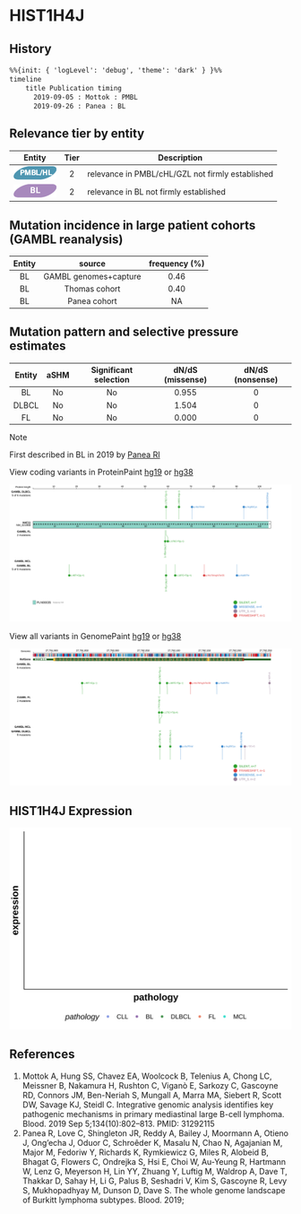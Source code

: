 # HIST1H4J
## History
```mermaid
%%{init: { 'logLevel': 'debug', 'theme': 'dark' } }%%
timeline
    title Publication timing
      2019-09-05 : Mottok : PMBL
      2019-09-26 : Panea : BL
```
## Relevance tier by entity

|Entity|Tier|Description                           |
|:------:|:----:|--------------------------------------|
|![PMBL](images/icons/PMBL_tier2.png)|2|relevance in PMBL/cHL/GZL not firmly established|
|![BL](images/icons/BL_tier2.png)    |2   |relevance in BL not firmly established|

## Mutation incidence in large patient cohorts (GAMBL reanalysis)

|Entity|source               |frequency (%)|
|:------:|:---------------------:|:-------------:|
|BL    |GAMBL genomes+capture|0.46         |
|BL    |Thomas cohort        |0.40         |
|BL    |Panea cohort         |  NA         |

## Mutation pattern and selective pressure estimates

|Entity|aSHM|Significant selection|dN/dS (missense)|dN/dS (nonsense)|
|:------:|:----:|:---------------------:|:----------------:|:----------------:|
|BL    |No  |No                   |0.955           |0               |
|DLBCL |No  |No                   |1.504           |0               |
|FL    |No  |No                   |0.000           |0               |


> [!NOTE]
> First described in BL in 2019 by [Panea RI](https://pubmed.ncbi.nlm.nih.gov/31558468)


View coding variants in ProteinPaint [hg19](https://morinlab.github.io/LLMPP/GAMBL/HIST1H4J_protein.html)  or [hg38](https://morinlab.github.io/LLMPP/GAMBL/HIST1H4J_protein_hg38.html)

![image](images/proteinpaint/HIST1H4J_NM_021968.svg)

View all variants in GenomePaint [hg19](https://morinlab.github.io/LLMPP/GAMBL/HIST1H4J.html)  or [hg38](https://morinlab.github.io/LLMPP/GAMBL/HIST1H4J_hg38.html)

![image](images/proteinpaint/HIST1H4J.svg)
## HIST1H4J Expression
![image](images/gene_expression/HIST1H4J_by_pathology.svg)

## References
1.  Mottok A, Hung SS, Chavez EA, Woolcock B, Telenius A, Chong LC, Meissner B, Nakamura H, Rushton C, Viganò E, Sarkozy C, Gascoyne RD, Connors JM, Ben-Neriah S, Mungall A, Marra MA, Siebert R, Scott DW, Savage KJ, Steidl C. Integrative genomic analysis identifies key pathogenic mechanisms in primary mediastinal large B-cell lymphoma. Blood. 2019 Sep 5;134(10):802–813. PMID: 31292115
2.  Panea R, Love C, Shingleton JR, Reddy A, Bailey J, Moormann A, Otieno J, Ong’echa J, Oduor C, Schroêder K, Masalu N, Chao N, Agajanian M, Major M, Fedoriw Y, Richards K, Rymkiewicz G, Miles R, Alobeid B, Bhagat G, Flowers C, Ondrejka S, Hsi E, Choi W, Au-Yeung R, Hartmann W, Lenz G, Meyerson H, Lin YY, Zhuang Y, Luftig M, Waldrop A, Dave T, Thakkar D, Sahay H, Li G, Palus B, Seshadri V, Kim S, Gascoyne R, Levy S, Mukhopadhyay M, Dunson D, Dave S. The whole genome landscape of Burkitt lymphoma subtypes. Blood. 2019; 
<!-- PMBL: mottokIntegrativeGenomicAnalysis2019b -->
<!-- ORIGIN: paneaWholeGenomeLandscape2019 -->
<!-- BL: paneaWholeGenomeLandscape2019 -->
<!-- BL: paneaWholeGenomeLandscape2019 -->
